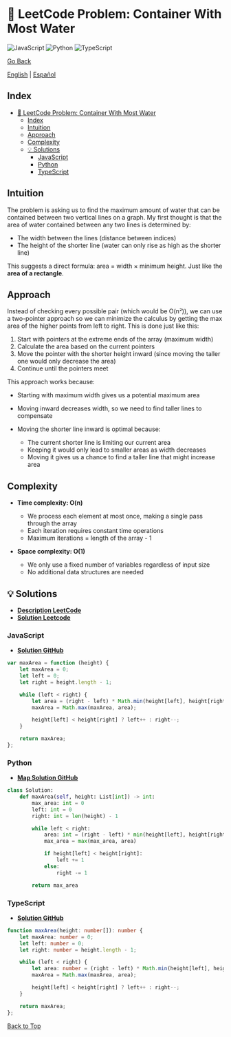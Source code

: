# 🤔 LeetCode Problem: Container With Most Water

![JavaScript](https://img.shields.io/badge/JavaScript-F7DF1E?logo=javascript&logoColor=black)
![Python](https://img.shields.io/badge/Python-3776AB?logo=python&logoColor=white)
![TypeScript](https://img.shields.io/badge/TypeScript-3178C6?logo=typescript&logoColor=white)

[Go Back](../README.md)

[English](./11.ContainerWithMostWater.md) | [Español](./11.ContainerWithMostWater-es.md)

## Index

- [🤔 LeetCode Problem: Container With Most Water](#-leetcode-problem-container-with-most-water)
  - [Index](#index)
  - [Intuition](#intuition)
  - [Approach](#approach)
  - [Complexity](#complexity)
  - [💡 Solutions](#-solutions)
    - [JavaScript](#javascript)
    - [Python](#python)
    - [TypeScript](#typescript)

## Intuition

The problem is asking us to find the maximum amount of water that can be contained between two vertical lines on a graph. My first thought is that the area of water contained between any two lines is determined by:

- The width between the lines (distance between indices)
- The height of the shorter line (water can only rise as high as the shorter line)

This suggests a direct formula: area = width × minimum height. Just like the **area of a rectangle**.

## Approach

Instead of checking every possible pair (which would be O(n²)), we can use a two-pointer approach so we can minimize the calculus by getting the max area of the higher points from left to right. This is done just like this:

1. Start with pointers at the extreme ends of the array (maximum width)
2. Calculate the area based on the current pointers
3. Move the pointer with the shorter height inward (since moving the taller one would only decrease the area)
4. Continue until the pointers meet

This approach works because:

- Starting with maximum width gives us a potential maximum area
- Moving inward decreases width, so we need to find taller lines to compensate
- Moving the shorter line inward is optimal because:

    - The current shorter line is limiting our current area
    - Keeping it would only lead to smaller areas as width decreases
    - Moving it gives us a chance to find a taller line that might increase area

## Complexity

- **Time complexity: O(n)**

    - We process each element at most once, making a single pass through the array
    - Each iteration requires constant time operations
    - Maximum iterations = length of the array - 1

- **Space complexity: O(1)**

    - We only use a fixed number of variables regardless of input size
    - No additional data structures are needed

## 💡 Solutions

- **[Description LeetCode](https://leetcode.com/problems/container-with-most-water/description/)**
- **[Solution Leetcode](https://leetcode.com/problems/container-with-most-water/solutions/6603153/beats-75-python-js-and-ts-by-danielpaez-3pwi2/)**

### JavaScript

- **[Solution GitHub](../solutions/JavaScript/11.ContainerWithMostWater.js)**

```javascript
var maxArea = function (height) {
    let maxArea = 0;
    let left = 0;
    let right = height.length - 1;

    while (left < right) {
        let area = (right - left) * Math.min(height[left], height[right]);
        maxArea = Math.max(maxArea, area);

        height[left] < height[right] ? left++ : right--;
    }

    return maxArea;
};
```

### Python

- **[Map Solution GitHub](../solutions/Python/11.ContainerWithMostWater.py)**

```python
class Solution:
    def maxArea(self, height: List[int]) -> int:
        max_area: int = 0
        left: int = 0
        right: int = len(height) - 1

        while left < right:
            area: int = (right - left) * min(height[left], height[right])
            max_area = max(max_area, area)

            if height[left] < height[right]:
                left += 1
            else:
                right -= 1

        return max_area
```

### TypeScript

- **[Solution GitHub](../solutions/TypeScript/11.ContainerWithMostWater.ts)**

```typescript
function maxArea(height: number[]): number {
    let maxArea: number = 0;
    let left: number = 0;
    let right: number = height.length - 1;

    while (left < right) {
        let area: number = (right - left) * Math.min(height[left], height[right]);
        maxArea = Math.max(maxArea, area);

        height[left] < height[right] ? left++ : right--;
    }

    return maxArea;
};
```

[Back to Top](#index)
